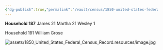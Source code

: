 ```yaml
---
{"dg-publish":true,"permalink":"/vault/census/1850-united-states-federal-census-record-1/","tags":["Marshall-Keenan","Martha-Grose","William-Grose","Suzanna-Koontz"]}
---
```


**Household 187**
James       21
Martha     21
Wesley       1

Household 191
William Grose

![assets/1850_United_States_Federal_Census_Record.resources/image.jpg](/img/user/assets/1850_United_States_Federal_Census_Record.resources/image.jpg) 
